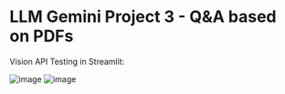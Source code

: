 # LLM Gemini Project 3 - Q&A based on PDFs
Vision API Testing in Streamlit:

![image](https://github.com/user-attachments/assets/1bcae61e-4ca7-4bb1-ace2-e9264944ac9b) ![image](https://github.com/user-attachments/assets/a10b8616-2f7f-495f-82cd-b2c99571790e)



